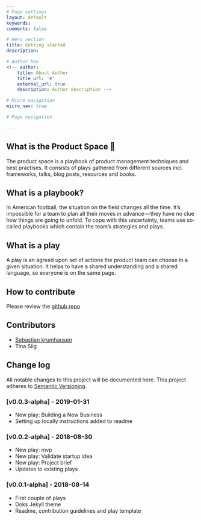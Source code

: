 ```yaml
---
# Page settings
layout: default
keywords:
comments: false

# Hero section
title: Getting started
description:

# Author box
<!-- author:
    title: About Author
    title_url: '#'
    external_url: true
    description: Author description -->

# Micro navigation
micro_nav: true

# Page navigation

---
```

## What is the Product Space 🚀
The product space is a playbook of product management techniques and best practises. It consists of plays gathered from different sources incl. frameworks, talks, blog posts, resources and books.

## What is a playbook?
In American football, the situation on the field changes all the time. It’s impossible for a team to plan all their moves in advance — they have no clue how things are going to unfold. To cope with this uncertainty, teams use so-called playbooks which contain the team’s strategies and plays.

## What is a play
A play is an agreed upon set of actions the product team can choose in a given situation. It helps to have a shared understanding and a shared language, so everyone is on the same page.

## How to contribute
Please review the [github repo](https://github.com/mrkrumhausen/product-space)

## Contributors
- [Sebastian krumhausen](https://krumhausen.com?utm_source=product-space&utm_medium=website)
- Tina Siig

## Change log
All notable changes to this project will be documented here. This project adheres to [Semantic Versioning](https://semver.org).

### [v0.0.3-alpha] - 2019-01-31
- New play: Building a New Business
- Setting up locally instructions added to readme

### [v0.0.2-alpha] - 2018-08-30
- New play: mvp
- New play: Validate startup idea
- New play: Project brief
- Updates to existing plays

### [v0.0.1-alpha] - 2018-08-14
- First couple of plays
- Doks Jekyll theme
- Readme, contribution guidelines and play template
